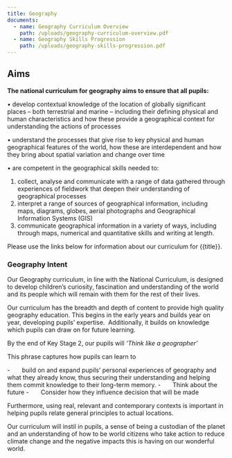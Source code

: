 ```yaml
---
title: Geography
documents:
  - name: Geography Curriculum Overview
    path: /uploads/geography-curriculum-overview.pdf
  - name: Geography Skills Progression
    path: /uploads/geography-skills-progression.pdf
---
```

## Aims

**The national curriculum for geography aims to ensure that all pupils:** 

•	develop contextual knowledge of the location of globally significant places – both terrestrial and marine – including their defining physical and human characteristics and how these provide a geographical context for understanding the actions of processes

•	 understand the processes that give rise to key physical and human geographical features of the world, how these are interdependent and how they bring about spatial variation and change over time 

•	are competent in the geographical skills needed to: 

1. collect, analyse and communicate with a range of data gathered through experiences of fieldwork that deepen their understanding of geographical processes 
2. interpret a range of sources of geographical information, including maps, diagrams, globes, aerial photographs and Geographical Information Systems (GIS) 
3. communicate geographical information in a variety of ways, including through maps, numerical and quantitative skills and writing at length.

Please use the links below for information about our curriculum for {{title}}.

### **Geography Intent**

Our Geography curriculum, in line with the National Curriculum, is designed to develop children’s curiosity, fascination and understanding of the world and its people which will remain with them for the rest of their lives.

Our curriculum has the breadth and depth of content to provide high quality geography education. This begins in the early years and builds year on year, developing pupils’ expertise.  Additionally, it builds on knowledge which pupils can draw on for future learning. 

By the end of Key Stage 2, our pupils will *‘Think like a geographer’*

This phrase captures how pupils can learn to

<!--\[if !supportLists]-->-       <!--\[endif]-->build on and expand pupils’ personal experiences of geography and what they already know, thus securing their understanding and helping them commit knowledge to their long-term memory.

<!--\[if !supportLists]-->-       <!--\[endif]-->Think about the future

<!--\[if !supportLists]-->-       <!--\[endif]-->Consider how they influence decision that will be made

Furthermore, using real, relevant and contemporary contexts is important in helping pupils relate general principles to actual locations.

Our curriculum will instil in pupils, a sense of being a custodian of the planet and an understanding of how to be world citizens who take action to reduce climate change and the negative impacts this is having on our wonderful world.